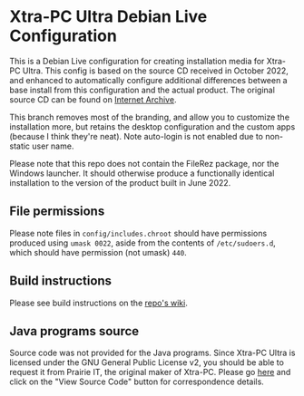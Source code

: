 Xtra-PC Ultra Debian Live Configuration
=======================================

This is a Debian Live configuration for creating installation media for Xtra-PC
Ultra. This config is based on the source CD received in October 2022, and
enhanced to automatically configure additional differences between a base
install from this configuration and the actual product. The original source CD
can be found on [Internet Archive](https://archive.org/details/xtra-pc-ultra-source).

This branch removes most of the branding, and allow you to customize the
installation more, but retains the desktop configuration and the custom apps
(because I think they're neat). Note auto-login is not enabled due to
non-static user name.

Please note that this repo does not contain the FileRez package, nor the
Windows launcher. It should otherwise produce a functionally identical
installation to the version of the product built in June 2022.

File permissions
----------------
Please note files in `config/includes.chroot` should have permissions produced
using `umask 0022`, aside from the contents of `/etc/sudoers.d`, which should
have permission (not umask) `440`.

Build instructions
------------------
Please see build instructions on the [repo's wiki](https://github.com/GMMan/xtra-pc-ultra-live-config/wiki/Build-instructions).

Java programs source
--------------------
Source code was not provided for the Java programs. Since Xtra-PC Ultra is
licensed under the GNU General Public License v2, you should be able to request
it from Prairie IT, the original maker of Xtra-PC. Please go
[here](https://www.xtra-pc.com/pages/support-xtra-pc-ultra) and click on the
"View Source Code" button for correspondence details.
